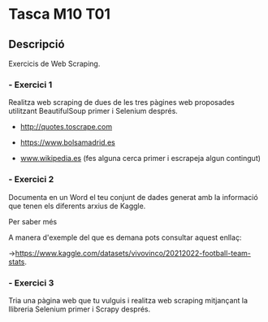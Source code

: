 # Tasca M10 T01

## Descripció

Exercicis de Web Scraping.

### - Exercici 1
Realitza web scraping de dues de les tres pàgines web proposades utilitzant BeautifulSoup primer i Selenium després. 

- http://quotes.toscrape.com

- https://www.bolsamadrid.es

- www.wikipedia.es (fes alguna cerca primer i escrapeja algun contingut)



### - Exercici 2
Documenta en un Word el teu conjunt de dades generat amb la informació que tenen els diferents arxius de Kaggle.

 Per saber més

A manera d'exemple del que es demana pots consultar aquest enllaç:

->https://www.kaggle.com/datasets/vivovinco/20212022-football-team-stats.



### - Exercici 3
Tria una pàgina web que tu vulguis i realitza web scraping mitjançant la llibreria Selenium primer i Scrapy després. 